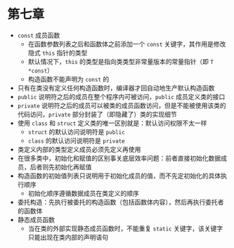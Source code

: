 # 第七章

- `const` 成员函数
    - 在函数参数列表之后和函数体之前添加一个 `const` 关键字，其作用是修改隐式 `this` 指针的类型
    - 默认情况下，`this` 的类型是指向类类型非常量版本的常量指针（即 `T *const`）
    - 构造函数不能声明为 `const` 的
- 只有在类没有定义任何构造函数时，编译器才回自动地生产默认构造函数
- `public` 说明符之后的成员在整个程序内可被访问，`public` 成员定义类的接口
- `private` 说明符之后的成员可以被类的成员函数访问，但是不能被使用该类的代码访问，`private` 部分封装了（即隐藏了）类的实现细节
- 使用 `class` 和 `struct` 定义类的唯一区别就是：默认访问权限不太一样
    - `struct` 的默认访问说明符是 `public`
    - `class` 的默认访问说明符是 `private`
- 类定义内部的类型定义成员必须先定义再使用
- 在很多类中，初始化和赋值的区别事关底层效率问题：前者直接初始化数据成员，后者则先初始化再赋值
- 构造函数的初始值列表只说明用于初始化成员的值，而不先定初始化的具体执行顺序
    - 初始化顺序遵循数据成员在类定义的顺序
- 委托构造：先执行被委托的构造函数（包括函数体内容），然后再执行委托者的函数体
- 静态成员函数
    - 当在类的外部实现静态成员函数时，不能重复 `static` 关键字，该关键字只能出现在类内部的声明语句